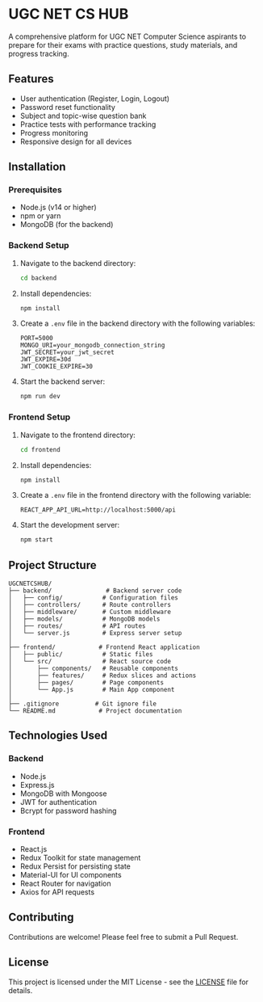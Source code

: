 # UGC NET CS HUB

A comprehensive platform for UGC NET Computer Science aspirants to prepare for their exams with practice questions, study materials, and progress tracking.

## Features

- User authentication (Register, Login, Logout)
- Password reset functionality
- Subject and topic-wise question bank
- Practice tests with performance tracking
- Progress monitoring
- Responsive design for all devices

## Installation

### Prerequisites

- Node.js (v14 or higher)
- npm or yarn
- MongoDB (for the backend)

### Backend Setup

1. Navigate to the backend directory:
   ```bash
   cd backend
   ```

2. Install dependencies:
   ```bash
   npm install
   ```

3. Create a `.env` file in the backend directory with the following variables:
   ```
   PORT=5000
   MONGO_URI=your_mongodb_connection_string
   JWT_SECRET=your_jwt_secret
   JWT_EXPIRE=30d
   JWT_COOKIE_EXPIRE=30
   ```

4. Start the backend server:
   ```bash
   npm run dev
   ```

### Frontend Setup

1. Navigate to the frontend directory:
   ```bash
   cd frontend
   ```

2. Install dependencies:
   ```bash
   npm install
   ```

3. Create a `.env` file in the frontend directory with the following variable:
   ```
   REACT_APP_API_URL=http://localhost:5000/api
   ```

4. Start the development server:
   ```bash
   npm start
   ```

## Project Structure

```
UGCNETCSHUB/
├── backend/               # Backend server code
│   ├── config/           # Configuration files
│   ├── controllers/      # Route controllers
│   ├── middleware/       # Custom middleware
│   ├── models/           # MongoDB models
│   ├── routes/           # API routes
│   └── server.js         # Express server setup
│
├── frontend/            # Frontend React application
│   ├── public/           # Static files
│   └── src/              # React source code
│       ├── components/   # Reusable components
│       ├── features/     # Redux slices and actions
│       ├── pages/        # Page components
│       └── App.js        # Main App component
│
├── .gitignore          # Git ignore file
└── README.md            # Project documentation
```

## Technologies Used

### Backend
- Node.js
- Express.js
- MongoDB with Mongoose
- JWT for authentication
- Bcrypt for password hashing

### Frontend
- React.js
- Redux Toolkit for state management
- Redux Persist for persisting state
- Material-UI for UI components
- React Router for navigation
- Axios for API requests

## Contributing

Contributions are welcome! Please feel free to submit a Pull Request.

## License

This project is licensed under the MIT License - see the [LICENSE](LICENSE) file for details.
